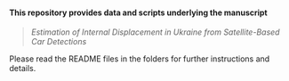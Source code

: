 #### This repository provides data and scripts underlying the manuscript 
 > *Estimation of Internal Displacement in Ukraine from Satellite-Based Car Detections*
 
Please read the README files in the folders for further instructions and details.
